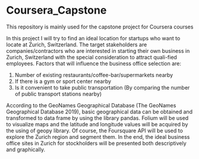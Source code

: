 # Coursera_Capstone
This repository is mainly used for the capstone project for Coursera courses

In this project I will try to find an ideal location for startups who want to locate at Zurich, Switzerland. The target stakeholders are companies/contractors who are interested in starting their own business in Zurich, Switzerland with the special consideration to attract quali-fied employees. Factors that will influence the business office selection are:

1. Number of existing restaurants/coffee-bar/supermarkets nearby
2. If there is a gym or sport center nearby
3. Is it convenient to take public transportation (By comparing the number of public transport stations nearby)

According to the GeoNames Geographical Database (The GeoNames Geographical Database 2019), basic geographical data can be obtained and transformed to data frame by using the library pandas. Folium will be used to visualize maps and the latitude and longitude values will be acquired by the using of geopy library. Of course, the Foursquare API will be used to explore the Zurich region and segment them. In the end, the ideal business office sites in Zurich for stockholders will be presented both descriptively and graphically.

